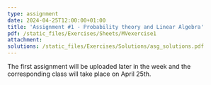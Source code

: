 ```yaml
---
type: assignment
date: 2024-04-25T12:00:00+01:00
title: 'Assignment #1 - Probability theory and Linear Algebra'
pdf: /static_files/Exercises/Sheets/MVexercise1
attachment: 
solutions: /static_files/Exercises/Solutions/asg_solutions.pdf
---
```

The first assignment will be uploaded later in the week and the corresponding class will take place on April 25th.
